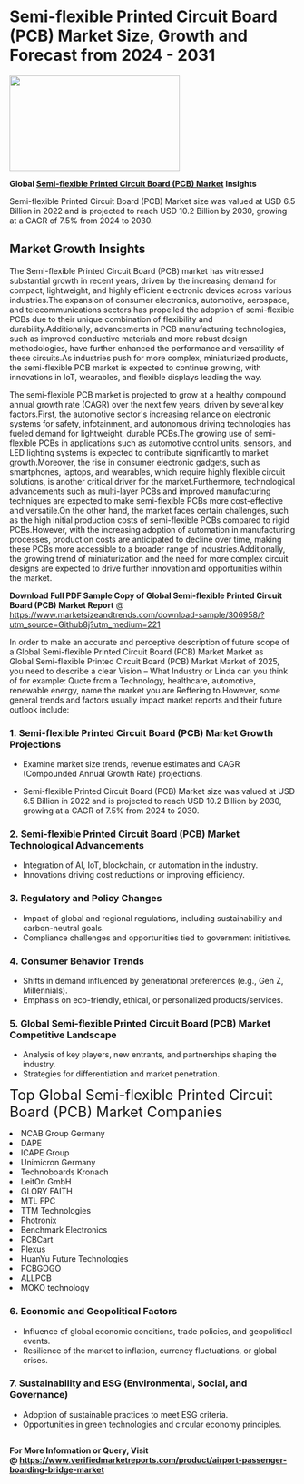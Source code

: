 <H1>Semi-flexible Printed Circuit Board (PCB) Market Size, Growth and Forecast from 2024 - 2031</H1><img class="aligncenter size-medium wp-image-584254" src="https://thirdeyenews.in/wp-content/uploads/2024/09/Global-Market-Research-300x168.jpeg" alt="" width="300" height="168" /><p><strong>Global&nbsp;<a href="https://www.marketsizeandtrends.com/download-sample/306958/?utm_source=Github8j?utm_medium=221">Semi-flexible Printed Circuit Board (PCB) Market</a> Insights</strong></p><p>Semi-flexible Printed Circuit Board (PCB) Market size was valued at USD 6.5 Billion in 2022 and is projected to reach USD 10.2 Billion by 2030, growing at a CAGR of 7.5% from 2024 to 2030.</p><p><h2>Market Growth Insights</h2> The Semi-flexible Printed Circuit Board (PCB) market has witnessed substantial growth in recent years, driven by the increasing demand for compact, lightweight, and highly efficient electronic devices across various industries.The expansion of consumer electronics, automotive, aerospace, and telecommunications sectors has propelled the adoption of semi-flexible PCBs due to their unique combination of flexibility and durability.Additionally, advancements in PCB manufacturing technologies, such as improved conductive materials and more robust design methodologies, have further enhanced the performance and versatility of these circuits.As industries push for more complex, miniaturized products, the semi-flexible PCB market is expected to continue growing, with innovations in IoT, wearables, and flexible displays leading the way. <p>The semi-flexible PCB market is projected to grow at a healthy compound annual growth rate (CAGR) over the next few years, driven by several key factors.First, the automotive sector's increasing reliance on electronic systems for safety, infotainment, and autonomous driving technologies has fueled demand for lightweight, durable PCBs.The growing use of semi-flexible PCBs in applications such as automotive control units, sensors, and LED lighting systems is expected to contribute significantly to market growth.Moreover, the rise in consumer electronic gadgets, such as smartphones, laptops, and wearables, which require highly flexible circuit solutions, is another critical driver for the market.Furthermore, technological advancements such as multi-layer PCBs and improved manufacturing techniques are expected to make semi-flexible PCBs more cost-effective and versatile.On the other hand, the market faces certain challenges, such as the high initial production costs of semi-flexible PCBs compared to rigid PCBs.However, with the increasing adoption of automation in manufacturing processes, production costs are anticipated to decline over time, making these PCBs more accessible to a broader range of industries.Additionally, the growing trend of miniaturization and the need for more complex circuit designs are expected to drive further innovation and opportunities within the market.</p><p><span class=""><strong>Download Full PDF Sample Copy of Global Semi-flexible Printed Circuit Board (PCB) Market Report</strong> @ <a href="https://www.marketsizeandtrends.com/download-sample/306958/?utm_source=Github8j?utm_medium=221" target="_blank">https://www.marketsizeandtrends.com/download-sample/306958/?utm_source=Github8j?utm_medium=221</a></span></p><p>In order to make an accurate and perceptive description of future scope of a Global&nbsp;Semi-flexible Printed Circuit Board (PCB) Market Market as Global&nbsp;Semi-flexible Printed Circuit Board (PCB) Market Market of 2025, you need to describe a clear Vision &ndash; What Industry or Linda can you think of for example: Quote from a Technology, healthcare, automotive, renewable energy, name the market you are Reffering to.However, some general trends and factors usually impact market reports and their future outlook include:</p><h3>1.&nbsp;<strong>Semi-flexible Printed Circuit Board (PCB) Market Growth Projections</strong></h3><ul><li>Examine market size trends, revenue estimates and CAGR (Compounded Annual Growth Rate) projections.</li><li><p>Semi-flexible Printed Circuit Board (PCB) Market size was valued at USD 6.5 Billion in 2022 and is projected to reach USD 10.2 Billion by 2030, growing at a CAGR of 7.5% from 2024 to 2030.</p></li></ul><h3>2.&nbsp;<strong>Semi-flexible Printed Circuit Board (PCB) Market Technological Advancements</strong></h3><ul><li>Integration of AI, IoT, blockchain, or automation in the industry.</li><li>Innovations driving cost reductions or improving efficiency.</li></ul><h3>3.&nbsp;<strong>Regulatory and Policy Changes</strong></h3><ul><li>Impact of global and regional regulations, including sustainability and carbon-neutral goals.</li><li>Compliance challenges and opportunities tied to government initiatives.</li></ul><h3>4.&nbsp;<strong>Consumer Behavior Trends</strong></h3><ul><li>Shifts in demand influenced by generational preferences (e.g., Gen Z, Millennials).</li><li>Emphasis on eco-friendly, ethical, or personalized products/services.</li></ul><h3>5.&nbsp;<strong>Global Semi-flexible Printed Circuit Board (PCB) Market Competitive Landscape</strong></h3><ul><li>Analysis of key players, new entrants, and partnerships shaping the industry.</li><li>Strategies for differentiation and market penetration.</li></ul><p data-pm-slice="1 1 []"><span style="color: inherit; font-family: inherit; font-size: 25px;">Top Global Semi-flexible Printed Circuit Board (PCB) Market Companies</span></p><div class="" data-test-id=""><p><li>NCAB Group Germany</li><li> DAPE</li><li> ICAPE Group</li><li> Unimicron Germany</li><li> Technoboards Kronach</li><li> LeitOn GmbH</li><li> GLORY FAITH</li><li> MTL FPC</li><li> TTM Technologies</li><li> Photronix</li><li> Benchmark Electronics</li><li> PCBCart</li><li> Plexus</li><li> HuanYu Future Technologies</li><li> PCBGOGO</li><li> ALLPCB</li><li> MOKO technology</li></p></div><h3>6.&nbsp;<strong>Economic and Geopolitical Factors</strong></h3><ul><li>Influence of global economic conditions, trade policies, and geopolitical events.</li><li>Resilience of the market to inflation, currency fluctuations, or global crises.</li></ul><h3>7.&nbsp;<strong>Sustainability and ESG (Environmental, Social, and Governance)</strong></h3><ul><li>Adoption of sustainable practices to meet ESG criteria.</li><li>Opportunities in green technologies and circular economy principles.</li></ul><h2><strong style="font-size: 14px;">For More Information or Query, Visit @&nbsp;</strong><a style="background-color: #ffffff; font-size: 14px;" href="https://www.marketsizeandtrends.com/report/semi-flexible-printed-circuit-board-pcb-market/" target="_blank">https://www.verifiedmarketreports.com/product/airport-passenger-boarding-bridge-market</a></h2>